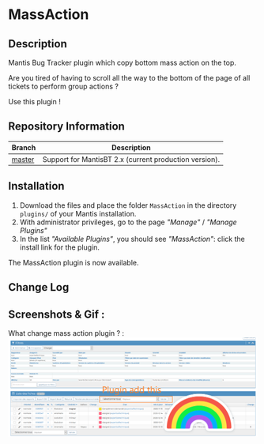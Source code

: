 MassAction
=============
## Description

Mantis Bug Tracker plugin which copy bottom mass action on the top.

Are you tired of having to scroll all the way to the bottom of the page of all tickets to perform group actions ?

Use this plugin !

## Repository Information

| Branch                                                       | Description                                            |
| ------------------------------------------------------------ | ------------------------------------------------------ |
| [master](https://github.com/VirusTwo/MassAction)             | Support for MantisBT 2.x (current production version). |


## Installation

1. Download the files and place the folder `MassAction` in the directory `plugins/` of your Mantis installation. 
2. With administrator privileges, go to the page *"Manage"* / *"Manage Plugins"*
3. In the list *"Available Plugins"*, you should see *"MassAction"*: click the install link for the plugin.

The MassAction plugin is now available.

## Change Log

## Screenshots & Gif :

What change mass action plugin ? : 
![AutoAddUsersScreen](https://github.com/VirusTwo/MassAction/blob/master/screenshots/MassActionPlugin.PNG)
